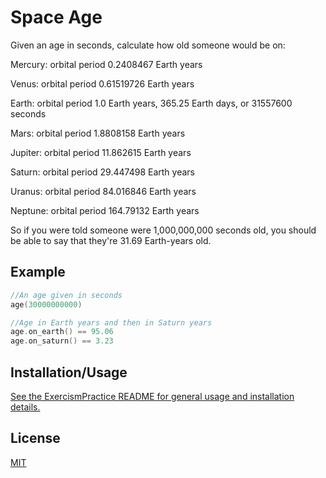 # Space Age

Given an age in seconds, calculate how old someone would be on:

Mercury: orbital period 0.2408467 Earth years

Venus: orbital period 0.61519726 Earth years

Earth: orbital period 1.0 Earth years, 365.25 Earth days, or 31557600 seconds

Mars: orbital period 1.8808158 Earth years

Jupiter: orbital period 11.862615 Earth years

Saturn: orbital period 29.447498 Earth years

Uranus: orbital period 84.016846 Earth years

Neptune: orbital period 164.79132 Earth years

So if you were told someone were 1,000,000,000 seconds old, you should be able to say that they're 31.69 Earth-years old.

## Example 

```cpp
//An age given in seconds
age(30000000000)

//Age in Earth years and then in Saturn years
age.on_earth() == 95.06
age.on_saturn() == 3.23
```

## Installation/Usage

[See the ExercismPractice README for general usage and installation details.](https://github.com/Lignite17/ExercismPractice/blob/main/README.md)

## License
[MIT](https://choosealicense.com/licenses/mit/)
